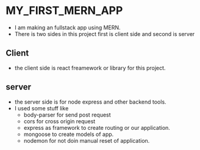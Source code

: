 # MY_FIRST_MERN_APP
- I am making an fullstack app using MERN.
- There is two sides in this project first is client side and second is server
## Client
- the client side is react freamework or library for this project.
## server
- the server side is for node express and other backend tools.
- I used some stuff like
  - body-parser for send post request
  - cors for cross origin request
  - express as framework to create routing or our application.
  - mongoose to create models of app.
  - nodemon for not doin manual reset of application.  